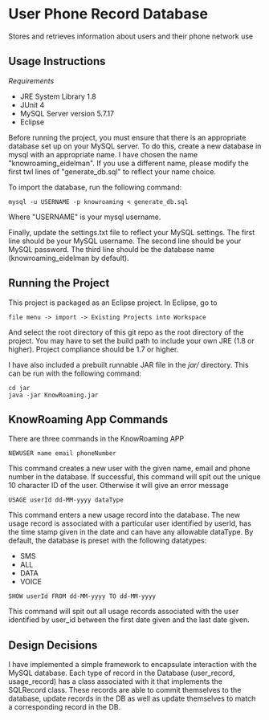 
User Phone Record Database
==========================

Stores and retrieves information about users and their phone network use




Usage Instructions
------------------
*Requirements* 
- JRE System Library 1.8
- JUnit 4
- MySQL Server version 5.7.17
- Eclipse

Before running the project, you must ensure that there is an appropriate database set up on your MySQL server. To do this, create a new database in mysql with an appropriate name. I have chosen the name "knowroaming_eidelman". If you use a different name, please modify the first twl lines of "generate_db.sql" to reflect your name choice.

To import the database, run the following command:
```
mysql -u USERNAME -p knowroaming < generate_db.sql
```

Where "USERNAME" is your mysql username.

Finally, update the settings.txt file to reflect your MySQL settings.  The first line should be your MySQL username. The second line should be your MySQL password. The third line should be the database name (knowroaming_eidelman by default).


Running the Project
----------------------

This project is packaged as an Eclipse project. In Eclipse, go to
```
file menu -> import -> Existing Projects into Workspace
```

And select the root directory of this git repo as the root directory of the project. You may have to set the build path to include your own JRE (1.8 or higher). Project compliance should be 1.7 or higher. 

I have also included a prebuilt runnable JAR file in the *jar/* directory. This can be run with the following command:
```
cd jar
java -jar KnowRoaming.jar
```


KnowRoaming App Commands
-------------------------
There are three commands in the KnowRoaming APP
```
NEWUSER name email phoneNumber
```
This command creates a new user with the given name, email and phone number in the database. If successful, this command will spit out the unique 10 character ID of the user. Otherwise it will give an error message


```
USAGE userId dd-MM-yyyy dataType
```
This command enters a new usage record into the database. The new usage record is associated with a particular user identified by userId, has the time stamp given in the date and can have any allowable dataType. By default, the database is preset with the following datatypes:

- SMS
- ALL
- DATA
- VOICE


```
SHOW userId FROM dd-MM-yyyy TO dd-MM-yyyy
```
This command will spit out all usage records associated with the user identified by user_id between the first date given and the last date given. 






Design Decisions
------------------
I have implemented a simple framework to encapsulate interaction with the MySQL database. Each type of record in the Database (user_record, usage_record) has a class associated with it that implements the SQLRecord class. These records are able to commit themselves to the database, update records in the DB as well as update themselves to match a corresponding record in the DB.

